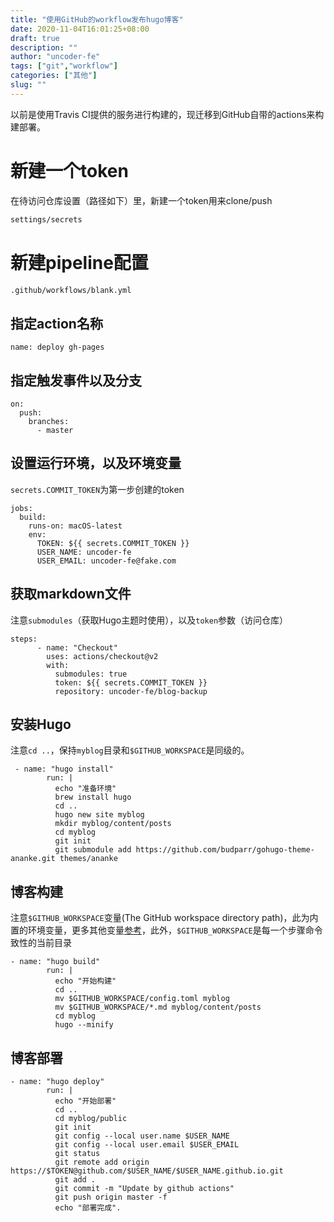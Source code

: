 ```yaml
---
title: "使用GitHub的workflow发布hugo博客"
date: 2020-11-04T16:01:25+08:00
draft: true
description: ""
author: "uncoder-fe"
tags: ["git","workflow"]
categories: ["其他"]
slug: ""
---
```


以前是使用Travis CI提供的服务进行构建的，现迁移到GitHub自带的actions来构建部署。


# 新建一个token

在待访问仓库设置（路径如下）里，新建一个token用来clone/push

```bash
settings/secrets
```


# 新建pipeline配置

```bash
.github/workflows/blank.yml
```

## 指定action名称

```
name: deploy gh-pages
```

## 指定触发事件以及分支

```
on:
  push:
    branches:
      - master
```

## 设置运行环境，以及环境变量

`secrets.COMMIT_TOKEN`为第一步创建的token

```
jobs:
  build:
    runs-on: macOS-latest
    env:
      TOKEN: ${{ secrets.COMMIT_TOKEN }}
      USER_NAME: uncoder-fe
      USER_EMAIL: uncoder-fe@fake.com
```

## 获取markdown文件

注意`submodules`（获取Hugo主题时使用），以及`token`参数（访问仓库）

```
steps:
      - name: "Checkout"
        uses: actions/checkout@v2
        with:
          submodules: true
          token: ${{ secrets.COMMIT_TOKEN }}
          repository: uncoder-fe/blog-backup
```

## 安装Hugo

注意`cd ..`，保持`myblog`目录和`$GITHUB_WORKSPACE`是同级的。

```
 - name: "hugo install"
        run: |
          echo "准备环境" 
          brew install hugo
          cd ..
          hugo new site myblog
          mkdir myblog/content/posts
          cd myblog
          git init
          git submodule add https://github.com/budparr/gohugo-theme-ananke.git themes/ananke
```

## 博客构建

注意`$GITHUB_WORKSPACE`变量(The GitHub workspace directory path)，此为内置的环境变量，更多其他变量[参考](https://docs.github.com/en/free-pro-team@latest/actions/reference/environment-variables)，此外，`$GITHUB_WORKSPACE`是每一个步骤命令致性的当前目录

```
- name: "hugo build"
        run: |  
          echo "开始构建"
          cd ..
          mv $GITHUB_WORKSPACE/config.toml myblog
          mv $GITHUB_WORKSPACE/*.md myblog/content/posts
          cd myblog
          hugo --minify
```

## 博客部署

```
- name: "hugo deploy"
        run: |
          echo "开始部署"
          cd ..
          cd myblog/public
          git init
          git config --local user.name $USER_NAME
          git config --local user.email $USER_EMAIL
          git status
          git remote add origin https://$TOKEN@github.com/$USER_NAME/$USER_NAME.github.io.git
          git add .
          git commit -m "Update by github actions"
          git push origin master -f
          echo "部署完成".
```